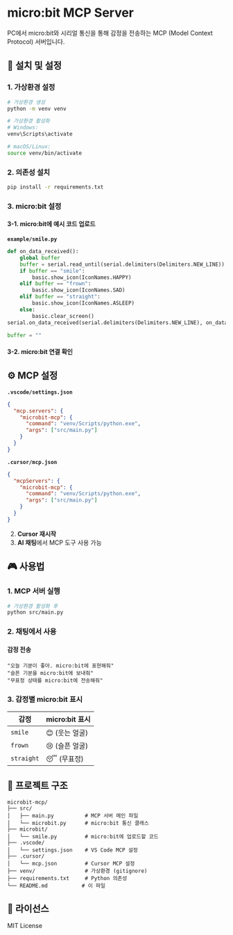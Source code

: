 # micro:bit MCP Server

PC에서 micro:bit와 시리얼 통신을 통해 감정을 전송하는 MCP (Model Context Protocol) 서버입니다.

## 🚀 설치 및 설정

### 1. 가상환경 설정

```bash
# 가상환경 생성
python -m venv venv

# 가상환경 활성화
# Windows:
venv\Scripts\activate

# macOS/Linux:
source venv/bin/activate
```

### 2. 의존성 설치

```bash
pip install -r requirements.txt
```

### 3. micro:bit 설정

#### 3-1. micro:bit에 예시 코드 업로드

**`example/smile.py`**

```python
def on_data_received():
    global buffer
    buffer = serial.read_until(serial.delimiters(Delimiters.NEW_LINE)).trim()
    if buffer == "smile":
        basic.show_icon(IconNames.HAPPY)
    elif buffer == "frown":
        basic.show_icon(IconNames.SAD)
    elif buffer == "straight":
        basic.show_icon(IconNames.ASLEEP)
    else:
        basic.clear_screen()
serial.on_data_received(serial.delimiters(Delimiters.NEW_LINE), on_data_received)

buffer = ""
```

#### 3-2. micro:bit 연결 확인

## ⚙️ MCP 설정

**`.vscode/settings.json`**

```json
{
  "mcp.servers": {
    "microbit-mcp": {
      "command": "venv/Scripts/python.exe",
      "args": ["src/main.py"]
    }
  }
}
```

**`.cursor/mcp.json`**

```json
{
  "mcpServers": {
    "microbit-mcp": {
      "command": "venv/Scripts/python.exe",
      "args": ["src/main.py"]
    }
  }
}
```

2. **Cursor 재시작**
3. **AI 채팅**에서 MCP 도구 사용 가능

## 🎮 사용법

### 1. MCP 서버 실행

```bash
# 가상환경 활성화 후
python src/main.py
```

### 2. 채팅에서 사용

#### 감정 전송

```
"오늘 기분이 좋아. micro:bit에 표현해줘"
"슬픈 기분을 micro:bit에 보내줘"
"무표정 상태를 micro:bit에 전송해줘"
```

### 3. 감정별 micro:bit 표시

| 감정       | micro:bit 표시 |
| ---------- | -------------- |
| `smile`    | 😊 (웃는 얼굴) |
| `frown`    | 😢 (슬픈 얼굴) |
| `straight` | 😴 (무표정)    |

## 📁 프로젝트 구조

```
microbit-mcp/
├── src/
│   ├── main.py          # MCP 서버 메인 파일
│   └── microbit.py      # micro:bit 통신 클래스
├── microbit/
│   └── smile.py         # micro:bit에 업로드할 코드
├── .vscode/
│   └── settings.json    # VS Code MCP 설정
├── .cursor/
│   └── mcp.json         # Cursor MCP 설정
├── venv/                # 가상환경 (gitignore)
├── requirements.txt     # Python 의존성
└── README.md           # 이 파일
```

## 📜 라이선스

MIT License
